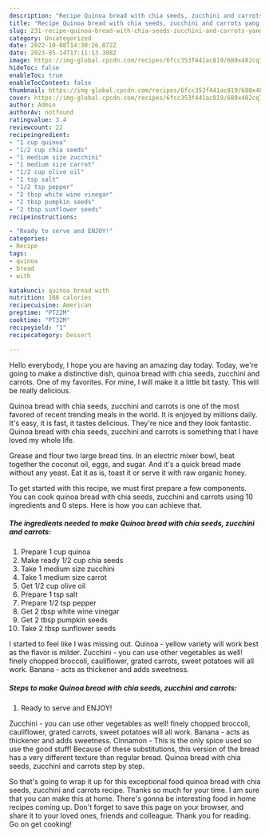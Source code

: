 ```yaml
---
description: "Recipe Quinoa bread with chia seeds, zucchini and carrots yang Delicious"
title: "Recipe Quinoa bread with chia seeds, zucchini and carrots yang Delicious"
slug: 231-recipe-quinoa-bread-with-chia-seeds-zucchini-and-carrots-yang-delicious
category: Uncategorized
date: 2022-10-08T14:30:26.072Z
date: 2023-05-14T17:11:13.308Z
image: https://img-global.cpcdn.com/recipes/6fcc353f441ac819/680x482cq70/quinoa-bread-with-chia-seeds-zucchini-and-carrots-recipe-main-photo.jpg
hideToc: false
enableToc: true
enableTocContent: false
thumbnail: https://img-global.cpcdn.com/recipes/6fcc353f441ac819/680x482cq70/quinoa-bread-with-chia-seeds-zucchini-and-carrots-recipe-main-photo.jpg
cover: https://img-global.cpcdn.com/recipes/6fcc353f441ac819/680x482cq70/quinoa-bread-with-chia-seeds-zucchini-and-carrots-recipe-main-photo.jpg
author: Admin
authorAv: notfound
ratingvalue: 3.4
reviewcount: 22
recipeingredient:
- "1 cup quinoa"
- "1/2 cup chia seeds"
- "1 medium size zucchini"
- "1 medium size carrot"
- "1/2 cup olive oil"
- "1 tsp salt"
- "1/2 tsp pepper"
- "2 tbsp white wine vinegar"
- "2 tbsp pumpkin seeds"
- "2 tbsp sunflower seeds"
recipeinstructions:

- "Ready to serve and ENJOY!"
categories:
- Recipe
tags:
- quinoa
- bread
- with

katakunci: quinoa bread with 
nutrition: 168 calories
recipecuisine: American
preptime: "PT22M"
cooktime: "PT32M"
recipeyield: "1"
recipecategory: Dessert

---
```



Hello everybody, I hope you are having an amazing day today. Today, we're going to make a distinctive dish, quinoa bread with chia seeds, zucchini and carrots. One of my favorites. For mine, I will make it a little bit tasty. This will be really delicious.

Quinoa bread with chia seeds, zucchini and carrots is one of the most favored of recent trending meals in the world. It is enjoyed by millions daily. It's easy, it is fast, it tastes delicious. They're nice and they look fantastic. Quinoa bread with chia seeds, zucchini and carrots is something that I have loved my whole life.

Grease and flour two large bread tins. In an electric mixer bowl, beat together the coconut oil, eggs, and sugar. And it&#39;s a quick bread made without any yeast. Eat it as is, toast it or serve it with raw organic honey.


To get started with this recipe, we must first prepare a few components. You can cook quinoa bread with chia seeds, zucchini and carrots using 10 ingredients and 0 steps. Here is how you can achieve that.

<!--inarticleads1-->

##### The ingredients needed to make Quinoa bread with chia seeds, zucchini and carrots:

1. Prepare 1 cup quinoa
1. Make ready 1/2 cup chia seeds
1. Take 1 medium size zucchini
1. Take 1 medium size carrot
1. Get 1/2 cup olive oil
1. Prepare 1 tsp salt
1. Prepare 1/2 tsp pepper
1. Get 2 tbsp white wine vinegar
1. Get 2 tbsp pumpkin seeds
1. Take 2 tbsp sunflower seeds


I started to feel like I was missing out. Quinoa - yellow variety will work best as the flavor is milder. Zucchini - you can use other vegetables as well! finely chopped broccoli, cauliflower, grated carrots, sweet potatoes will all work. Banana - acts as thickener and adds sweetness. 

<!--inarticleads2-->

##### Steps to make Quinoa bread with chia seeds, zucchini and carrots:


1. Ready to serve and ENJOY!

Zucchini - you can use other vegetables as well! finely chopped broccoli, cauliflower, grated carrots, sweet potatoes will all work. Banana - acts as thickener and adds sweetness. Cinnamon - This is the only spice used so use the good stuff! Because of these substitutions, this version of the bread has a very different texture than regular bread. Quinoa bread with chia seeds, zucchini and carrots step by step. 

So that's going to wrap it up for this exceptional food quinoa bread with chia seeds, zucchini and carrots recipe. Thanks so much for your time. I am sure that you can make this at home. There's gonna be interesting food in home recipes coming up. Don't forget to save this page on your browser, and share it to your loved ones, friends and colleague. Thank you for reading. Go on get cooking!
